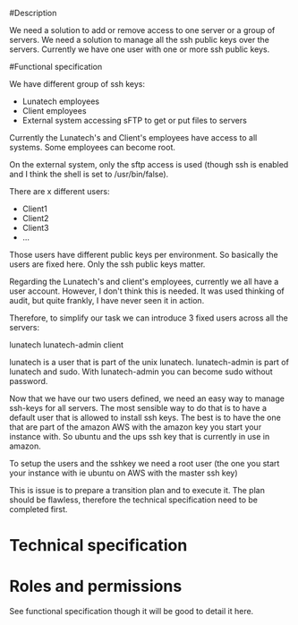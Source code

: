 #Description

We need a solution to add or remove access to one server or a group of servers.
We need a solution to manage all the ssh public keys over the servers. Currently we have one user with one or more ssh public keys.

#Functional specification

We have different group of ssh keys:

* Lunatech employees
* Client employees
* External system accessing sFTP to get or put files to servers

Currently the Lunatech's and Client's employees have access to all systems. Some employees can become root.

On the external system, only the sftp access is used (though ssh is enabled and I think the shell is set to /usr/bin/false).

There are x different users:

* Client1
* Client2
* Client3
* ...

Those users have different public keys per environment. So basically the users are fixed here. Only the ssh public keys matter.

Regarding the Lunatech's and client's employees, currently we all have a user account. However, I don't think this is needed. It was used thinking of audit, but quite frankly, I have never seen it in action.

Therefore, to simplify our task we can introduce 3 fixed users across all the servers:

lunatech
lunatech-admin
client

lunatech is a user that is part of the unix lunatech. lunatech-admin is part of lunatech and sudo. With lunatech-admin you can become sudo without password.

Now that we have our two users defined, we need an easy way to manage ssh-keys for all servers. The most sensible way to do that is to have a default user that is allowed to install ssh keys. The best is to have the one that are part of the amazon AWS with the amazon key you start your instance with. So ubuntu and the ups ssh key that is currently in use in amazon.

To setup the users and the sshkey we need a root user (the one you start your instance with ie ubuntu on AWS with the master ssh key)

This is issue is to prepare a transition plan and to execute it. The plan should be flawless, therefore the technical specification need to be completed first.

# Technical specification

# Roles and permissions

See functional specification though it will be good to detail it here.
